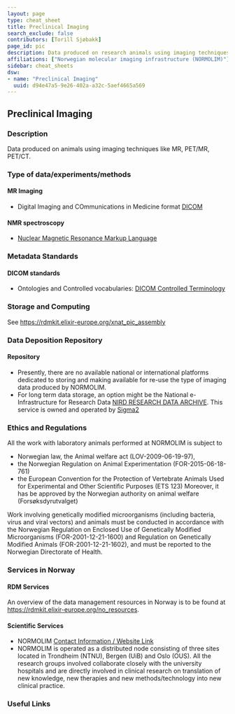 ```yaml
---
layout: page
type: cheat_sheet
title: Preclinical Imaging
search_exclude: false
contributors: [Torill Sjøbakk]
page_id: pic
description: Data produced on research animals using imaging techniques like MR, PET/MR, PET/CT.
affiliations: ["Norwegian molecular imaging infrastructure (NORMOLIM)"]
sidebar: cheat_sheets
dsw:
- name: "Preclinical Imaging"
  uuid: d94e47a5-9e26-402a-a32c-5aef4665a569
---
```


## Preclinical Imaging
<!--Example: High-Throughput Screening-->

### Description
Data produced on animals using imaging techniques like MR, PET/MR, PET/CT.

### Type of data/experiments/methods
#### MR Imaging
- Digital Imaging and COmmunications in Medicine format [DICOM](https://fairsharing.org/bsg-s000114)

#### NMR spectroscopy
- [Nuclear Magnetic Resonance Markup Language](https://fairsharing.org/bsg-s000563)

### Metadata Standards
#### DICOM standards
- Ontologies and Controlled vocabularies: [DICOM Controlled Terminology](https://fairsharing.org/bsg-s000828)

### Storage and Computing
<!--Add information about e.g. NeLS-->
 See https://rdmkit.elixir-europe.org/xnat_pic_assembly

### Data Deposition Repository

#### Repository
- Presently, there are no available national or international platforms dedicated to storing and making available for re-use the type of imaging data produced by NORMOLIM.
- For long term data storage, an option might be the National e-Infrastructure for Research Data [NIRD RESEARCH DATA ARCHIVE](https://archive.norstore.no/). This service is owned and operated by [Sigma2](https://www.sigma2.no/research-data-archive)

### Ethics and Regulations
<!--Add information about laws and policies in Norway for relevant data types-->
All the work with laboratory animals performed at NORMOLIM is subject to
- Norwegian law, the Animal welfare act (LOV-2009-06-19-97),
- the Norwegian Regulation on Animal Experimentation (FOR-2015-06-18-761)
- the European Convention for the Protection of Vertebrate Animals Used for Experimental and Other Scientific Purposes  (ETS 123)
Moreover, it has be approved by the Norwegian authority on animal welfare (Forsøksdyrutvalget)

Work involving genetically modified microorganisms (including bacteria, virus and viral vectors) and animals must be conducted in accordance with the Norwegian Regulation on Enclosed Use of Genetically Modified Microorganisms (FOR-2001-12-21-1600) and Regulation on Genetically Modified Animals (FOR-2001-12-21-1602), and must be reported to the Norwegian Directorate of Health.

### Services in Norway
<!--Add one line description-->

#### RDM Services
An overview of the data management resources in Norway is to be found at https://rdmkit.elixir-europe.org/no_resources.

#### Scientific Services
- NORMOLIM [Contact Information / Website Link](https://normolim.w.uib.no/)
- NORMOLIM is operated as a distributed node consisting of three sites located in Trondheim (NTNU), Bergen (UiB) and Oslo (OUS). All the research groups involved collaborate closely with the university hospitals and are directly involved in clinical research on translation of new knowledge, new therapies and new methods/technology into new clinical practice.

### Useful Links
<!--Add a list of relevant external/global tools-->
